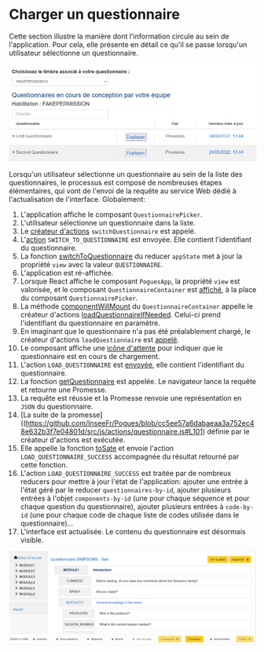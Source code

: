 # Charger un questionnaire

Cette section illustre la manière dont l'information circule au sein de l'application. Pour cela, elle présente en détail ce qu'il se passe lorsqu'un utilisateur sélectionne un questionnaire.

![Un utilisateur sélectionne un questionnaire](/img/select-questionnaire.png "Un utilisateur sélectionne un questionnaire")

Lorsqu'un utilisateur sélectionne un questionnaire au sein de la liste des questionnaires, le processus est composé de nombreuses étapes élémentaires, qui vont de l'envoi de la requête au service Web dédié à l'actualisation de l'interface. Globalement:

1. L'application affiche le composant `QuestionnairePicker`.
2. L'utilisateur sélectionne un questionnaire dans la liste.
3. Le [créateur d'actions](https://github.com/InseeFr/Pogues/blob/cc5ee57a6dabaeaa3a752ec48e632b3f7e04801d/src/js/components/questionnaire-list.js#L34) `switchQuestionnaire` est appelé.
4. L'[action](https://github.com/InseeFr/Pogues/blob/cc5ee57a6dabaeaa3a752ec48e632b3f7e04801d/src/js/actions/app-state.js#L7) `SWITCH_TO_QUESTIONNAIRE` est envoyée. Elle contient l'identifiant du questionnaire.
5. La fonction [switchToQuestionnaire](https://github.com/InseeFr/Pogues/blob/cc5ee57a6dabaeaa3a752ec48e632b3f7e04801d/src/js/reducers/app-state/index.js#L111) du reducer `appState` met à jour la propriété `view` avec la valeur `QUESTIONNAIRE`.
6. L'application est ré-affichée.
7. Lorsque React affiche le composant  `PoguesApp`, la propriété `view` est valorisée, et le composant `QuestionnaireContainer` est [affiché](https://github.com/InseeFr/Pogues/blob/cc5ee57a6dabaeaa3a752ec48e632b3f7e04801d/src/js/components/pogues-app.js#L27-L30), à la place du composant `QuestionnairePicker`.
8. La méthode [componentWillMount](https://github.com/InseeFr/Pogues/blob/cc5ee57a6dabaeaa3a752ec48e632b3f7e04801d/src/js/components/pogues-app.js#L27-L30) du `QuestionnaireContainer` appelle le créateur d'actions [loadQuestionnaireIfNeeded](https://github.com/InseeFr/Pogues/blob/5df2bc748fc947b1e92d5ec637dc32ec437b11c9/src/js/actions/questionnaire.js#L94). Celui-ci prend l'identifiant du questionnaire en paramètre.
9. En imaginant que le questionnaire n'a pas été préalablement chargé, le créateur d'actions `loadQuestionnaire` est [appelé](https://github.com/InseeFr/Pogues/blob/cc5ee57a6dabaeaa3a752ec48e632b3f7e04801d/src/js/actions/questionnaire.js#L98).
10. Le composant affiche une [icône d'attente](https://github.com/InseeFr/Pogues/blob/465665aaf56e835f7b5ae13dff899531d44ed4bd/src/js/components/questionnaire-container.js#L48) pour indiquer que le questionnaire est en cours de chargement.
11. L'action `LOAD_QUESTIONNAIRE` est [envoyée](https://github.com/InseeFr/Pogues/blob/cc5ee57a6dabaeaa3a752ec48e632b3f7e04801d/src/js/actions/questionnaire.js#L103), elle contient l'identifiant du questionnaire.
12. La fonction [getQuestionnaire](https://github.com/InseeFr/Pogues/blob/cc5ee57a6dabaeaa3a752ec48e632b3f7e04801d/src/js/utils/remote-api.js#L118) est appelée. Le navigateur lance la requête et retourne une Promesse.
13. La requête est réussie et la Promesse renvoie une représentation en `JSON` du questionnaire.
13. [La suite de la promesse]((https://github.com/InseeFr/Pogues/blob/cc5ee57a6dabaeaa3a752ec48e632b3f7e04801d/src/js/actions/questionnaire.js#L101) définie par le créateur d'actions est exécutée.
14. Elle appelle la fonction [toSate](https://github.com/InseeFr/Pogues/blob/cc5ee57a6dabaeaa3a752ec48e632b3f7e04801d/src/js/utils/model-to-state-questionnaire.js#L17) et envoie l'action `LOAD_QUESTIONNAIRE_SUCCESS` accompagnée du résultat retourné par cette fonction.
15. L'action `LOAD_QUESTIONNAIRE_SUCCESS` est traitée par de nombreux reducers pour mettre à jour l'état de l'application: ajouter une entrée à l'état géré par le reducer `questionnaires-by-id`, ajouter plusieurs entrées à l'objet `components-by-id` (une pour chaque séquence et pour chaque question du questionnaire), ajouter plusieurs entrées à `code-by-id` (une pour chaque code de chaque liste de codes utilisée dans le questionnaire)...
16. L'interface est actualisée. Le contenu du questionnaire est désormais visible.

![Le questionnaire est affiché](/img/questionnaire.png "Le questionnaire est affiché")